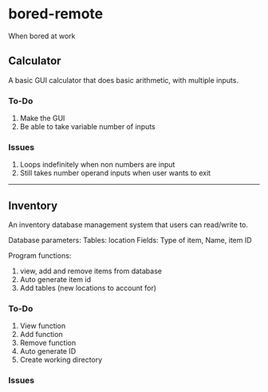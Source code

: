 # bored-remote
When bored at work

## Calculator
A basic GUI calculator that does basic arithmetic, with multiple inputs.

### To-Do
1. Make the GUI
2. Be able to take variable number of inputs

### Issues
1. Loops indefinitely when non numbers are input
2. Still takes number operand inputs when user wants to exit

---

## Inventory
An inventory database management system that users can read/write to.


Database parameters:
Tables: location
Fields: Type of item, Name, item ID

Program functions:
1. view, add and remove items from database
2. Auto generate item id
3. Add tables (new locations to account for)

### To-Do
1. View function
2. Add function
3. Remove function
4. Auto generate ID
5. Create working directory

### Issues